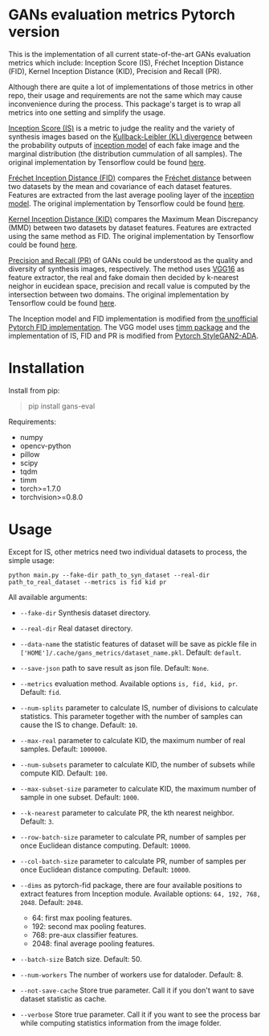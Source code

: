 # GANs evaluation metrics Pytorch version  

This is the implementation of all current state-of-the-art GANs evaluation metrics which include: Inception Score (IS), Fréchet Inception Distance (FID), Kernel Inception Distance (KID), Precision and Recall (PR).

Although there are quite a lot of implementations of those metrics in other repo, their usage and requirements are not the same which may cause inconvenience during the process. This package's target is to wrap all metrics into one setting and simplify the usage.

[Inception Score (IS)](https://arxiv.org/abs/1606.03498) is a metric to judge the reality and the variety of synthesis images based on the [Kullback-Leibler (KL) divergence](https://en.wikipedia.org/wiki/Kullback%E2%80%93Leibler_divergence) between the probability outputs of [inception model](https://arxiv.org/abs/1512.00567) of each fake image and the marginal distribution (the distribution cummulation of all samples). The original implementation by Tensorflow could be found [here](https://github.com/openai/improved-gan).

[Fréchet Inception Distance (FID)](https://arxiv.org/abs/1706.08500) compares the [Fréchet distance](https://en.wikipedia.org/wiki/Fr%C3%A9chet_distance) between two datasets by the mean and covariance of each dataset features. Features are extracted from the last average pooling layer of the [inception model](https://arxiv.org/abs/1512.00567). The original implementation by Tensorflow could be found [here](https://github.com/bioinf-jku/TTUR).

[Kernel Inception Distance (KID)](https://arxiv.org/pdf/1801.01401) compares the Maximum Mean Discrepancy (MMD) between two datasets by dataset features. Features are extracted using the same method as FID. The original implementation by Tensorflow could be found [here](https://github.com/mbinkowski/MMD-GAN).

[Precision and Recall (PR)](https://arxiv.org/abs/1904.06991) of GANs could be understood as the quality and diversity of synthesis images, respectively. The method uses [VGG16](https://arxiv.org/abs/1409.1556) as feature extractor, the real and fake domain then decided by k-nearest neighor in eucidean space, precision and recall value is computed by the intersection between two domains. The original implementation by Tensorflow could be found [here](https://github.com/kynkaat/improved-precision-and-recall-metric).

The Inception model and FID implementation is modified from [the unofficial Pytorch FID implementation](https://github.com/mseitzer/pytorch-fid). The VGG model uses [timm package](https://pypi.org/project/timm/) and the implementation of IS, FID and PR is modified from [Pytorch StyleGAN2-ADA](https://github.com/NVlabs/stylegan2-ada-pytorch).

# Installation

Install from pip:

>pip install gans-eval


Requirements:

+ numpy
+ opencv-python
+ pillow
+ scipy
+ tqdm
+ timm
+ torch>=1.7.0
+ torchvision>=0.8.0

# Usage

Except for IS, other metrics need two individual datasets to process, the simple usage:

```
python main.py --fake-dir path_to_syn_dataset --real-dir path_to_real_dataset --metrics is fid kid pr
```

All available arguments:

+ `--fake-dir` Synthesis dataset directory.

+ `--real-dir` Real dataset directory.

+ `--data-name` the statistic features of dataset will be save as pickle file in `['HOME']/.cache/gans_metrics/dataset_name.pkl`. Default: `default`.

+ `--save-json` path to save result as json file. Default: `None`.

+ `--metrics` evaluation method. Available options `is, fid, kid, pr`. Default: `fid`.

+ `--num-splits` parameter to calculate IS, number of divisions to calculate statistics. This parameter together with the number of samples can cause the IS to change. Default: `10`.

+ `--max-real` parameter to calculate KID, the maximum number of real samples. Default: `1000000`.

+ `--num-subsets` parameter to calculate KID, the number of subsets while compute KID. Default: `100`.

+ `--max-subset-size` parameter to calculate KID, the maximum number of sample in one subset. Default: `1000`.

+ `--k-nearest` parameter to calculate PR, the kth nearest neighbor. Default: `3`.

+ `--row-batch-size` parameter to calculate PR, number of samples per once Euclidean distance computing. Default: `10000`.

+ `--col-batch-size` parameter to calculate PR, number of samples per once Euclidean distance computing. Default: `10000`.

+ `--dims` as pytorch-fid package, there are four available positions to extract features from Inception module. Available options: `64, 192, 768, 2048`. Default: `2048`.
    + 64: first max pooling features.
    + 192: second max pooling features.
    + 768: pre-aux classifier features.
    + 2048: final average pooling features. 

+ `--batch-size` Batch size. Default: 50.

+ `--num-workers` The number of workers use for dataloder. Default: 8.

+ `--not-save-cache` Store true parameter. Call it if you don't want to save dataset statistic as cache.

+ `--verbose` Store true parameter. Call it if you want to see the process bar while computing statistics information from the image folder.



